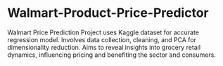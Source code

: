 # Walmart-Product-Price-Predictor
Walmart Price Prediction Project uses Kaggle dataset for accurate regression model. Involves data collection, cleaning, and PCA for dimensionality reduction. Aims to reveal insights into grocery retail dynamics, influencing pricing and benefiting the sector and consumers.
